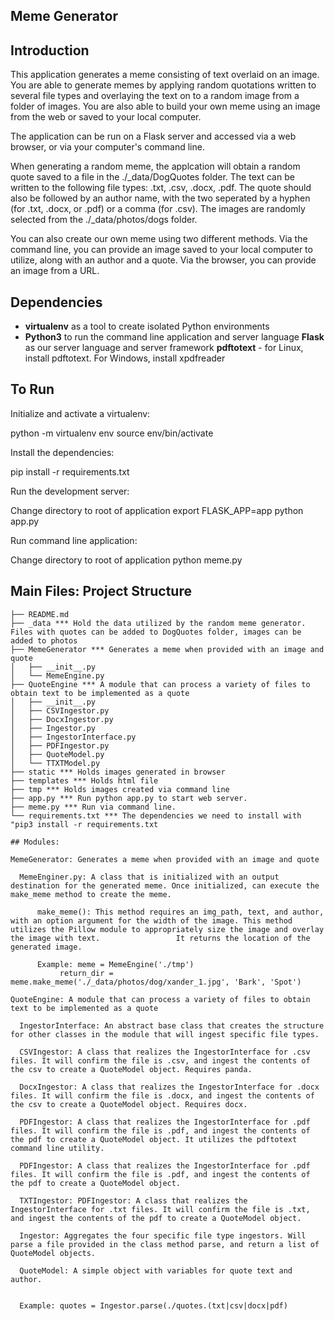 Meme Generator
--------------

## Introduction

This application generates a meme consisting of text overlaid on an image. You are able to generate memes by applying random quotations written to several file types and overlaying the text on to a random image from a folder of images. You are also able to build your own meme using an image from the web or saved to your local computer.

The application can be run on a Flask server and accessed via a web browser, or via your computer's command line.

When generating a random meme, the applcation will obtain a random quote saved to a file in the ./_data/DogQuotes folder. The text can be written to the following file types: .txt, .csv, .docx, .pdf. The quote should also be followed by an author name, with the two seperated by a hyphen (for .txt, .docx, or .pdf) or a comma (for .csv). The images are randomly selected from the ./_data/photos/dogs folder.

You can also create our own meme using two different methods. Via the command line, you can provide an image saved to your local computer to utilize, along with an author and a quote. Via the browser, you can provide an image from a URL.

## Dependencies

  * **virtualenv** as a tool to create isolated Python environments
  * **Python3** to run the command line application and server language 
  **Flask** as our server language and server framework
  **pdftotext** - for Linux, install pdftotext. For Windows, install xpdfreader

## To Run

Initialize and activate a virtualenv:

python -m virtualenv env
source env/bin/activate

Install the dependencies:

pip install -r requirements.txt

Run the development server:

Change directory to root of application
export FLASK_APP=app
python app.py

Run command line application:

Change directory to root of application
python meme.py

## Main Files: Project Structure

  ```src
  ├── README.md
  ├── _data *** Hold the data utilized by the random meme generator. Files with quotes can be added to DogQuotes folder, images can be added to photos
  ├── MemeGenerator *** Generates a meme when provided with an image and quote
  │   ├── __init__.py
  │   └── MemeEngine.py
  ├── QuoteEngine *** A module that can process a variety of files to obtain text to be implemented as a quote
  │   ├── __init__.py
  │   ├── CSVIngestor.py
  │   ├── DocxIngestor.py
  │   ├── Ingestor.py
  │   ├── IngestorInterface.py
  │   ├── PDFIngestor.py
  │   ├── QuoteModel.py
  │   └── TTXTModel.py
  ├── static *** Holds images generated in browser
  ├── templates *** Holds html file
  ├── tmp *** Holds images created via command line
  ├── app.py *** Run python app.py to start web server.
  ├── meme.py *** Run via command line.
  └── requirements.txt *** The dependencies we need to install with "pip3 install -r requirements.txt

## Modules:

MemeGenerator: Generates a meme when provided with an image and quote

	MemeEnginer.py: A class that is initialized with an output destination for the generated meme. Once initialized, can execute the make_meme method to create the meme. 

		make_meme(): This method requires an img_path, text, and author, with an option argument for the width of the image. This method utilizes the Pillow module to appropriately size the image and overlay the image with text. 			     It returns the location of the generated image.

		Example: meme = MemeEngine('./tmp')
		 	 return_dir = meme.make_meme('./_data/photos/dog/xander_1.jpg', 'Bark', 'Spot')

QuoteEngine: A module that can process a variety of files to obtain text to be implemented as a quote

	IngestorInterface: An abstract base class that creates the structure for other classes in the module that will ingest specific file types.
	
	CSVIngestor: A class that realizes the IngestorInterface for .csv files. It will confirm the file is .csv, and ingest the contents of the csv to create a QuoteModel object. Requires panda.

	DocxIngestor: A class that realizes the IngestorInterface for .docx files. It will confirm the file is .docx, and ingest the contents of the csv to create a QuoteModel object. Requires docx.

	PDFIngestor: A class that realizes the IngestorInterface for .pdf files. It will confirm the file is .pdf, and ingest the contents of the pdf to create a QuoteModel object. It utilizes the pdftotext command line utility.

	PDFIngestor: A class that realizes the IngestorInterface for .pdf files. It will confirm the file is .pdf, and ingest the contents of the pdf to create a QuoteModel object.

	TXTIngestor: PDFIngestor: A class that realizes the IngestorInterface for .txt files. It will confirm the file is .txt, and ingest the contents of the pdf to create a QuoteModel object. 

	Ingestor: Aggregates the four specific file type ingestors. Will parse a file provided in the class method parse, and return a list of QuoteModel objects.

	QuoteModel: A simple object with variables for quote text and author.


	Example: quotes = Ingestor.parse(./quotes.(txt|csv|docx|pdf)
	
		



  